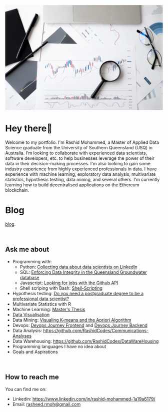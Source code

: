 <img src="pexels-anna-nekrashevich-6801648.jpg" />

# Hey there👋

Welcome to my portfolio. I'm Rashid Mohammed, a Master of Applied Data Science graduate from the University of Southern Queensland (USQ) in Australia. I'm looking to collaborate with experienced data scientists, software developers, etc. to help businesses leverage the power of their data in their decision-making processes. I'm also looking to gain some industry experience from highly experienced professionals in data.  I have experience with machine learning, exploratory data analysis, multivariate statistics, hypothesis testing, data mining, and several others. I'm currently learning how to build decentralised applications on the Ethereum blockchain. 

# Blog
[blog](http://kingmoh.hashnode.dev/).

<br/>

## Ask me about 
- Programming with:
	- Python: [Collecting data about data scientists on LinkedIn](https://github.com/RashidCodes/Scrapers)
	- SQL: [Enforcing Data Integrity in the Queensland Groundwater database](https://github.com/RashidCodes/Consistency/tree/main) 
	- Javascript: [Looking for jobs with the Github API](https://github.com/RashidCodes/GithubJobs) 
	- Shell scriping with Bash: [Shell-Scripting](https://github.com/RashidCodes/Shell-Scripting)
- Hypothesis testing: [Do you need a postgraduate degree to be a professional data scientist?](https://github.com/RashidCodes/Postgrad-Test/blob/master/CSC8002_Progress.ipynb)
- Multivariate Statistics with R 
- Machine Learning: [Master's Thesis](https://github.com/RashidCodes/EEG-Analysis)
- [Data Visualisation](https://public.tableau.com/app/profile/rashid.mohammed6565#!/?newProfile=&activeTab=0)
- Data Mining: [Visualing K-means and the Apriori Algorithm](https://github.com/RashidCodes/K-Apriori)
- Devops: [Devops Journey Frontend](https://github.com/RashidCodes/Devops-Journey-Frontend) and [Devops Journey Backend](https://github.com/RashidCodes/Devops-Journey-Backend)
- Data Analysis: https://github.com/RashidCodes/Communications-Analyses
- Data Warehousing: https://github.com/RashidCodes/DataWareHousing
- Programming languages I have no idea about
- Goals and Aspirations 



<br/>

## How to reach me 
You can find me on:
- Linkedin: https://www.linkedin.com/in/rashid-mohammed-1a19a6179/
- Email: rasheed.rmoh@gmail.com
